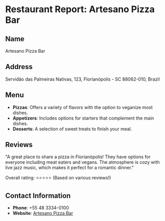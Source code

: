 # Restaurant Report: Artesano Pizza Bar

## Name
Artesano Pizza Bar

## Address
Servidão das Palmeiras Nativas, 123, Florianópolis - SC 88062-010, Brazil

## Menu
- **Pizzas**: Offers a variety of flavors with the option to veganize most dishes.
- **Appetizers**: Includes options for starters that complement the main dishes.
- **Desserts**: A selection of sweet treats to finish your meal.

## Reviews
"A great place to share a pizza in Florianópolis! They have options for everyone including meat eaters and vegans. The atmosphere is cozy with live jazz music, which makes it perfect for a romantic dinner."

Overall rating: ⭐️⭐️⭐️⭐️⭐️ (Based on various reviews!)

## Contact Information
- **Phone**: +55 48 3334-0100
- **Website**: [Artesano Pizza Bar](http://www.artesanopizzabar.com.br)